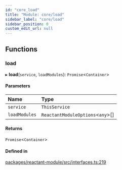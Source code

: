 ```yaml
---
id: "core_load"
title: "Module: core/load"
sidebar_label: "core/load"
sidebar_position: 0
custom_edit_url: null
---
```


## Functions

### load

▸ **load**(`service`, `loadModules`): `Promise`<`Container`\>

#### Parameters

| Name | Type |
| :------ | :------ |
| `service` | `ThisService` |
| `loadModules` | `ReactantModuleOptions`<`any`\>[] |

#### Returns

`Promise`<`Container`\>

#### Defined in

[packages/reactant-module/src/interfaces.ts:219](https://github.com/unadlib/reactant/blob/3940d734/packages/reactant-module/src/interfaces.ts#L219)
